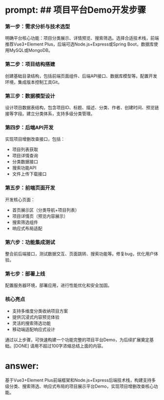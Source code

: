 # prompt: ## 项目平台Demo开发步骤

### 第一步：需求分析与技术选型
明确平台核心功能：项目分类展示、详情预览、搜索筛选。选择合适技术栈，前端推荐Vue3+Element Plus，后端可选Node.js+Express或Spring Boot，数据库使用MySQL或MongoDB。

### 第二步：项目结构搭建
创建基础目录结构，包括前端页面组件、后端API接口、数据库模型等。配置开发环境，集成版本控制工具Git。

### 第三步：数据模型设计
设计项目数据表结构，包含项目ID、标题、描述、分类、作者、创建时间、预览链接等字段。建立分类体系，支持多级分类管理。

### 第四步：后端API开发
实现项目增删改查接口，包括：
- 项目列表获取
- 项目详情查询
- 分类数据接口
- 搜索功能API
- 文件上传下载接口

### 第五步：前端页面开发
开发核心页面：
- 首页展示区（分类导航+项目列表）
- 项目详情页（预览内容展示）
- 搜索筛选组件
- 响应式布局适配

### 第六步：功能集成测试
整合前后端接口，测试数据交互、页面跳转、搜索功能等。修复bug，优化用户体验。

### 第七步：部署上线
配置服务器环境，部署应用，进行性能优化和安全加固。

### 核心亮点
- 支持多维度分类收纳项目方案
- 提供沉浸式内容预览体验
- 灵活的搜索筛选功能
- 移动端适配响应式设计

通过以上步骤，可快速构建一个功能完整的项目平台Demo，为后续扩展奠定基础。[DONE]
请用不超过100字浓缩总结上面的内容。
# answer: 
 基于Vue3+Element Plus前端框架和Node.js+Express后端技术栈，构建支持多级分类、搜索筛选、响应式布局的项目展示平台Demo，实现项目增删改查核心功能。
